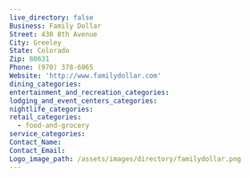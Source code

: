 ```yaml
---
live_directory: false
Business: Family Dollar
Street: 430 8th Avenue
City: Greeley
State: Colorado
Zip: 80631
Phone: (970) 378-6965
Website: 'http://www.familydollar.com'
dining_categories:
entertainment_and_recreation_categories:
lodging_and_event_centers_categories:
nightlife_categories:
retail_categories:
  - food-and-grocery
service_categories:
Contact_Name:
Contact_Email:
Logo_image_path: /assets/images/directory/familydollar.png
---
```



